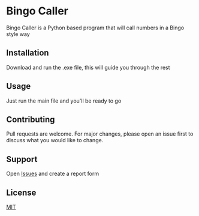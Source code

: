 # Bingo Caller

Bingo Caller is a Python based program that will call numbers in a Bingo style way

## Installation

Download and run the .exe file, this will guide you through the rest

## Usage

Just run the main file and you'll be ready to go

## Contributing
Pull requests are welcome. For major changes, please open an issue first to discuss what you would like to change.

## Support
Open [Issues](https://https://github.com/BingoCaller2020/bingocaller/issues) and create a report form

## License
[MIT](https://choosealicense.com/licenses/mit/)
